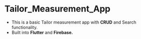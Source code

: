 # Tailor_Measurement_App
<ul><li>This is a basic Tailor measurement app with <b>CRUD</b> and Search functionality.</b></li>
<li>Built into <b>Flutter</b> and <b>Firebase.</li>
</ul>

